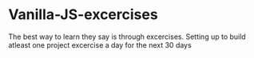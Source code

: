 # Vanilla-JS-excercises

The best way to learn they say is through excercises. Setting up to build atleast one project excercise a day for the next 30 days
